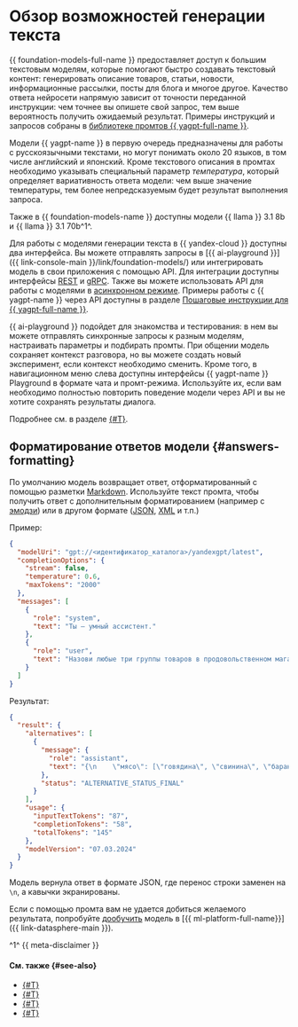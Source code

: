 # Обзор возможностей генерации текста

{{ foundation-models-full-name }} предоставляет доступ к большим текстовым моделям, которые помогают быстро создавать текстовый контент: генерировать описание товаров, статьи, новости, информационные рассылки, посты для блога и многое другое. Качество ответа нейросети напрямую зависит от точности переданной инструкции: чем точнее вы опишете свой запрос, тем выше вероятность получить ожидаемый результат. Примеры инструкций и запросов собраны в [библиотеке промтов {{ yagpt-full-name }}](../../prompts/yandexgpt/index.md).

Модели {{ yagpt-name }} в первую очередь предназначены для работы с русскоязычными текстами, но могут понимать около 20 языков, в том числе английский и японский. Кроме текстового описания в промтах необходимо указывать специальный параметр _температура_, который определяет вариативность ответа модели: чем выше значение температуры, тем более непредсказуемым будет результат выполнения запроса.

Также в {{ foundation-models-name }} доступны модели {{ llama }} 3.1 8b и {{ llama }} 3.1 70b^1^. 

Для работы с моделями генерации текста в {{ yandex-cloud }} доступны два интерфейса. Вы можете отправлять запросы в [{{ ai-playground }}]({{ link-console-main }}/link/foundation-models/) или интегрировать модель в свои приложения с помощью API. Для интеграции доступны интерфейсы [REST](../../text-generation/api-ref/index.md) и [gRPC](../../text-generation/api-ref/grpc/index.md). Также вы можете использовать API для работы с моделями в [асинхронном режиме](../index.md#working-mode). Примеры работы с {{ yagpt-name }} через API доступны в разделе [Пошаговые инструкции для {{ yagpt-full-name }}](../../operations/index.md#yandexgpt-api).

{{ ai-playground }} подойдет для знакомства и тестирования: в нем вы можете отправлять синхронные запросы к разным моделям, настраивать параметры и подбирать промты. При общении модель сохраняет контекст разговора, но вы можете создать новый эксперимент, если контекст необходимо сменить. Кроме того, в навигационном меню слева доступны интерфейсы {{ yagpt-name }} Playground в формате чата и промт-режима. Используйте их, если вам необходимо полностью повторить поведение модели через API и вы не хотите сохранять результаты диалога. 

Подробнее см. в разделе [{#T}](models.md).

## Форматирование ответов модели {#answers-formatting}

По умолчанию модель возвращает ответ, отформатированный с помощью разметки [Markdown](https://ru.wikipedia.org/wiki/Markdown). Используйте текст промта, чтобы получить ответ с дополнительным форматированием (например с [эмодзи](https://ru.wikipedia.org/wiki/Эмодзи)) или в другом формате ([JSON](https://ru.wikipedia.org/wiki/JSON), [XML](https://ru.wikipedia.org/wiki/XML) и т.п.)

Пример:

```json
{
  "modelUri": "gpt://<идентификатор_каталога>/yandexgpt/latest",
  "completionOptions": {
    "stream": false,
    "temperature": 0.6,
    "maxTokens": "2000"
  },
  "messages": [
    {
      "role": "system",
      "text": "Ты — умный ассистент."
    },
    {
      "role": "user",
      "text": "Назови любые три группы товаров в продовольственном магазине. Для каждой группы приведи три любые подгруппы, входящие в группу. Представь результат в форме объекта JSON, где каждая группа товаров представлена в виде ключа в объекте JSON, а значениями являются массивы из соответствующих подгрупп. Нужны только данные без вводных фраз и объяснений. Не используй разметку Markdown!"
    }
  ]
}
```

Результат:

```json
{
  "result": {
    "alternatives": [
      {
        "message": {
          "role": "assistant",
          "text": "{\n    \"мясо\": [\"говядина\", \"свинина\", \"баранина\"],\n    \"молочные продукты\": [\"молоко\", \"творог\", \"сметана\"],\n    \"фрукты\": [\"яблоки\", \"бананы\", \"апельсины\"]\n}"
        },
        "status": "ALTERNATIVE_STATUS_FINAL"
      }
    ],
    "usage": {
      "inputTextTokens": "87",
      "completionTokens": "58",
      "totalTokens": "145"
    },
    "modelVersion": "07.03.2024"
  }
}
```

Модель вернула ответ в формате JSON, где перенос строки заменен на `\n`, а кавычки экранированы.

Если с помощью промта вам не удается добиться желаемого результата, попробуйте [дообучить](../../tutorials/yagpt-tuning.md) модель в [{{ ml-platform-full-name}}]({{ link-datasphere-main }}).

^1^ {{ meta-disclaimer }}

#### См. также {#see-also}

* [{#T}](../../prompts/yandexgpt/index.md)
* [{#T}](../../operations/yandexgpt/create-prompt.md)
* [{#T}](../../operations/yandexgpt/create-chat.md)
* [{#T}](../../operations/yandexgpt/async-request.md)
